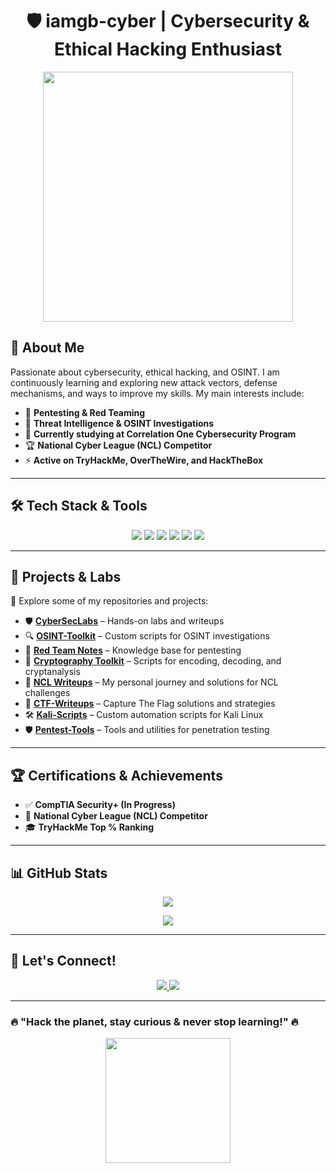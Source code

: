 <h1 align="center"> 🛡️ iamgb-cyber | Cybersecurity & Ethical Hacking Enthusiast </h1>

<p align="center">
  <img src="https://media.giphy.com/media/3o7abKhOpu0NwenH3O/giphy.gif" width="400"/>
</p>

## 👋 **About Me**
Passionate about cybersecurity, ethical hacking, and OSINT. I am continuously learning and exploring new attack vectors, defense mechanisms, and ways to improve my skills. My main interests include:

- 🔎 **Pentesting & Red Teaming**
- 🔐 **Threat Intelligence & OSINT Investigations**
- 📖 **Currently studying at Correlation One Cybersecurity Program**
- 🏆 **National Cyber League (NCL) Competitor**
- ⚡ **Active on TryHackMe, OverTheWire, and HackTheBox**

---

## 🛠️ **Tech Stack & Tools**
<p align="center">
  <img src="https://img.shields.io/badge/-Python-3776AB?style=for-the-badge&logo=python&logoColor=white"/>
  <img src="https://img.shields.io/badge/-Bash-4EAA25?style=for-the-badge&logo=gnu-bash&logoColor=white"/>
  <img src="https://img.shields.io/badge/-Linux-FCC624?style=for-the-badge&logo=linux&logoColor=black"/>
  <img src="https://img.shields.io/badge/-Metasploit-005571?style=for-the-badge&logo=metasploit&logoColor=white"/>
  <img src="https://img.shields.io/badge/-Wireshark-1679A7?style=for-the-badge&logo=wireshark&logoColor=white"/>
  <img src="https://img.shields.io/badge/-Docker-2496ED?style=for-the-badge&logo=docker&logoColor=white"/>
</p>

---

## 📌 **Projects & Labs**
📂 Explore some of my repositories and projects:

- 🛡️ **[CyberSecLabs](https://github.com/iamgb-cyber/CyberSecLabs)** – Hands-on labs and writeups  
- 🔍 **[OSINT-Toolkit](https://github.com/iamgb-cyber/OSINT-Toolkit)** – Custom scripts for OSINT investigations  
- 🔴 **[Red Team Notes](https://github.com/iamgb-cyber/RedTeam-Notes)** – Knowledge base for pentesting  
- 🔢 **[Cryptography Toolkit](https://github.com/iamgb-cyber/Cryptography-Toolkit)** – Scripts for encoding, decoding, and cryptanalysis  
- 📝 **[NCL Writeups](https://github.com/iamgb-cyber/NCL-Writeups)** – My personal journey and solutions for NCL challenges  
- 🎯 **[CTF-Writeups](https://github.com/iamgb-cyber/CTF-Writeups)** – Capture The Flag solutions and strategies  
- 🛠️ **[Kali-Scripts](https://github.com/iamgb-cyber/Kali-Scripts)** – Custom automation scripts for Kali Linux  
- 🛡️ **[Pentest-Tools](https://github.com/iamgb-cyber/Pentest-Tools)** – Tools and utilities for penetration testing  

---

## 🏆 **Certifications & Achievements**
- ✅ **CompTIA Security+ (In Progress)**
- 🏅 **National Cyber League (NCL) Competitor**
- 🎓 **TryHackMe Top % Ranking**

---

## 📊 **GitHub Stats**
<p align="center">
  <img src="https://github-readme-stats.vercel.app/api?username=iamgb-cyber&show_icons=true&theme=radical"/>
</p>

<p align="center">
  <img src="https://github-readme-stats.vercel.app/api/top-langs/?username=iamgb-cyber&layout=compact&theme=radical"/>
</p>

---

## 🔗 **Let's Connect!**
<p align="center">
  <a href="https://twitter.com/iamgb_cyber">
    <img src="https://img.shields.io/badge/Twitter-%231DA1F2.svg?style=for-the-badge&logo=Twitter&logoColor=white"/>
  </a>
  <a href="https://www.linkedin.com/in/your-profile">
    <img src="https://img.shields.io/badge/LinkedIn-%230077B5.svg?style=for-the-badge&logo=linkedin&logoColor=white"/>
  </a>
</p>

---

### 🔥 **"Hack the planet, stay curious & never stop learning!"** 🔥
<p align="center">
  <img src="https://media.giphy.com/media/VbnUQpnihPSIgIXuZv/giphy.gif" width="200"/>
</p>
